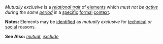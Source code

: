 *Mutually exclusive* is a *[relational trait](https://github.com/gcassel/Modular-Organization-Terminology/blob/master/compound-terms/relational-trait.md)* of [elements](https://github.com/gcassel/Modular-Organization-Terminology/blob/master/terms/element.md) which *must not be [active](https://github.com/gcassel/Modular-Organization-Terminology/blob/master/terms/active.md) during the same [period](https://github.com/gcassel/Modular-Organization-Terminology/blob/master/terms/period.md)* in a [specific](https://github.com/gcassel/Modular-Organization-Terminology/blob/master/terms/specific.md) [formal](https://github.com/gcassel/Modular-Organization-Terminology/blob/master/terms/form.md) [context](https://github.com/gcassel/Modular-Organization-Terminology/blob/master/terms/context.md).
		
**Notes:**  Elements may be [identified](https://github.com/gcassel/Modular-Organization-Terminology/blob/master/terms/identify.md) as *mutually exclusive* for [technical](https://github.com/gcassel/Modular-Organization-Terminology/blob/master/terms/technical.md) *or* [social](https://github.com/gcassel/Modular-Organization-Terminology/blob/master/terms/social.md) reasons.

**See Also:**  *[mutual](https://github.com/gcassel/Modular-Organization-Terminology/blob/master/terms/mutual.md)*, *[exclude](https://github.com/gcassel/Modular-Organization-Terminology/blob/master/terms/exclude.md)*
